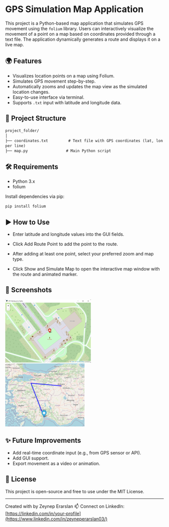 # GPS Simulation Map Application

This project is a Python-based map application that simulates GPS movement using the `folium` library. Users can interactively visualize the movement of a point on a map based on coordinates provided through a text file. The application dynamically generates a route and displays it on a live map.

## 🌍 Features

- Visualizes location points on a map using Folium.
- Simulates GPS movement step-by-step.
- Automatically zooms and updates the map view as the simulated location changes.
- Easy-to-use interface via terminal.
- Supports `.txt` input with latitude and longitude data.

## 📁 Project Structure

```
project_folder/
│
├── coordinates.txt         # Text file with GPS coordinates (lat, lon per line)
├── map.py                 # Main Python script
```

## 🛠️ Requirements

- Python 3.x
- folium

Install dependencies via pip:

```bash
pip install folium
```

## ▶️ How to Use

- Enter latitude and longitude values into the GUI fields.

- Click Add Route Point to add the point to the route.

- After adding at least one point, select your preferred zoom and map type.

- Click Show and Simulate Map to open the interactive map window with the route and animated marker.

## 📸 Screenshots

![Map Simulation Screenshot](assets/screenshot.png) ![Map Simulation Screenshot](assets/screenshot1.png)

## ✨ Future Improvements

- Add real-time coordinate input (e.g., from GPS sensor or API).
- Add GUI support.
- Export movement as a video or animation.

## 📄 License

This project is open-source and free to use under the MIT License.

---

Created with by Zeynep Erarslan
📫 Connect on LinkedIn: [https://linkedin.com/in/your-profile](https://www.linkedin.com/in/zeyneperarslan03/)
